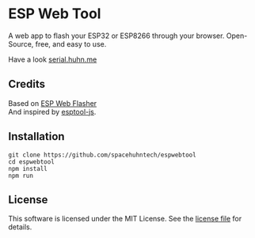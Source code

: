# ESP Web Tool
A web app to flash your ESP32 or ESP8266 through your browser. Open-Source, free, and easy to use.

Have a look [serial.huhn.me](https://esp.huhn.me)

## Credits
Based on [ESP Web Flasher](https://github.com/NabuCasa/esp-web-flasher)  
And inspired by [esptool-js](https://github.com/espressif/esptool-js).

## Installation

```
git clone https://github.com/spacehuhntech/espwebtool
cd espwebtool
npm install
npm run
```

## License 

This software is licensed under the MIT License. See the [license file](LICENSE) for details.  
